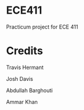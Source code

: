 # ECE411

Practicum project for ECE 411

# Credits

Travis Hermant

Josh Davis

Abdullah Barghouti

Ammar Khan
